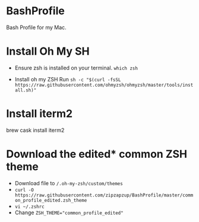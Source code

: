 # BashProfile
Bash Profile for my Mac.

# Install Oh My SH

- Ensure zsh is installed on your terminal.
`which zsh`

- Install oh my ZSH
Run `sh -c "$(curl -fsSL https://raw.githubusercontent.com/ohmyzsh/ohmyzsh/master/tools/install.sh)"`

# Install iterm2
brew cask install iterm2

# Download the edited* common ZSH theme
- Download file to `/.oh-my-zsh/custom/themes`
- `curl -O https://raw.githubusercontent.com/zipzapzup/BashProfile/master/common_profile_edited.zsh_theme`
- `vi ~/.zshrc`
- Change `ZSH_THEME="common_profile_edited"`
